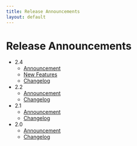 ```yaml
---
title: Release Announcements
layout: default
---
```


# Release Announcements

- 2.4
  - [Announcement](https://github.com/UV-CDAT/uvcdat/releases/tag/v2.4.0)
  - [New Features](2.4_features.html)
  - [Changelog](/changelog.html#2.4)
- 2.2
  - [Announcement](https://github.com/UV-CDAT/uvcdat/releases/tag/2.2.0)
  - [Changelog](/changelog.html#2.2)
- 2.1
  - [Announcement](https://github.com/UV-CDAT/uvcdat/releases/tag/2.1.0)
  - [Changelog](/changelog.html#2.1)
- 2.0
  - [Announcement](https://github.com/UV-CDAT/uvcdat/releases/tag/2.0.0)
  - [Changelog](/changelog.html#2.0)
